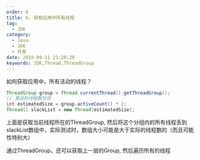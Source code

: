 ```yaml
---
order: 6
title: 6. 获取应用中所有线程
tag:
  - JDK
category:
  - Java
  - JDK
  - 并发
date: 2018-09-11 21:20:20
keywords: JDK,Thread,ThreadGroup
---
```


如何获取应用中，所有活动的线程？

```java
ThreadGroup group = Thread.currentThread().getThreadGroup();
// 激活的线程数加倍
int estimatedSize = group.activeCount() * 2;
Thread[] slackList = new Thread[estimatedSize];
```

上面是获取当前线程所在的ThreadGroup, 然后将这个分组内的所有线程丢到slackList数组中，实际测试时，数组大小可能是大于实际的线程数的（而且可能性特别大）

通过ThreadGroup，还可以获取上一层的Group, 然后遍历所有的线程
